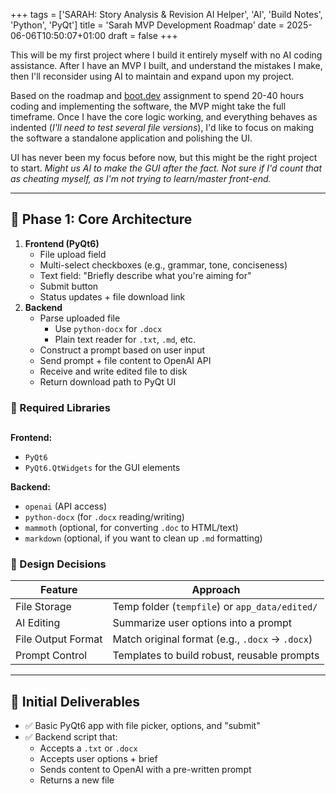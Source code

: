 +++
tags = ['SARAH: Story Analysis & Revision AI Helper', 'AI', 'Build Notes', 'Python', 'PyQt']
title = 'Sarah MVP Development Roadmap'
date = 2025-06-06T10:50:07+01:00
draft = false
+++

This will be my first project where I build it entirely myself with no AI coding assistance. After I have an MVP I built, and understand the mistakes I make, then I'll reconsider using AI to maintain and expand upon my project.

Based on the roadmap and [boot.dev](https://www.boot.dev/courses/build-personal-project-1) assignment to spend 20-40 hours coding and implementing the software, the MVP might take the full timeframe. Once I have the core logic working, and everything behaves as indented (_I'll need to test several file versions_), I'd like to focus on making the software a standalone application and polishing the UI.

UI has never been my focus before now, but this might be the right project to start. _Might us AI to make the GUI after the fact. Not sure if I'd count that as cheating myself, as I'm not trying to learn/master front-end._

---

## 🧱 Phase 1: Core Architecture

1. **Frontend (PyQt6)**
   - File upload field
   - Multi-select checkboxes (e.g., grammar, tone, conciseness)
   - Text field: "Briefly describe what you're aiming for"
   - Submit button
   - Status updates + file download link
2. **Backend**
   - Parse uploaded file
     - Use `python-docx` for `.docx`
     - Plain text reader for `.txt`, `.md`, etc.
   - Construct a prompt based on user input
   - Send prompt + file content to OpenAI API
   - Receive and write edited file to disk
   - Return download path to PyQt UI

### 🧰 Required Libraries

##

**Frontend:**

- `PyQt6`
- `PyQt6.QtWidgets` for the GUI elements

**Backend:**

- `openai` (API access)
- `python-docx` (for `.docx` reading/writing)
- `mammoth` (optional, for converting `.doc` to HTML/text)
- `markdown` (optional, if you want to clean up `.md` formatting)

### 🔧 Design Decisions

| Feature            | Approach                                        |
| ------------------ | ----------------------------------------------- |
| File Storage       | Temp folder (`tempfile`) or `app_data/edited/`  |
| AI Editing         | Summarize user options into a prompt            |
| File Output Format | Match original format (e.g., `.docx` → `.docx`) |
| Prompt Control     | Templates to build robust, reusable prompts     |

---

## 🚀 Initial Deliverables

- ✅ Basic PyQt6 app with file picker, options, and "submit"
- ✅ Backend script that:
  - Accepts a `.txt` or `.docx`
  - Accepts user options + brief
  - Sends content to OpenAI with a pre-written prompt
  - Returns a new file
